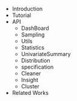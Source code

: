 + Introduction
+ Tutorial
+ API
  + DashBoard
  + Sampling
  + Utils
  + Statistics
  + UnivariateSummary
  + Distribution
  + specification
  + Cleaner
  + Insight
  + Cluster
+ Related Works